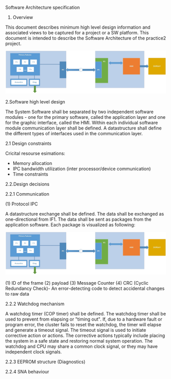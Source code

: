 Software Architecture specification 

1. Overview

This document describes minimum high level design information and associated views to be captured for a project or a SW platform. 
This document is intended to describe the Software Architecture of the practice2 project.

![alt text](https://raw.githubusercontent.com/VisteonSofia/practice2/ttsvetk1/ArchSw.jpg)

2.Software high level design

The System Software shall be separated by two independent software modules - one for the primary software,
called the application layer and one for the graphic interface, called the HMI. Within each individual software module communication layer shall be defined. A datastructure shall define the different types of interfaces used in the communication layer.

  2.1 Design constraints
  
  Cricital resourse esimations:
  - Memory allocation 
  - IPC bandwidth utilization (inter processor/device communication)
  - Time constraints 
  
  2.2.Design decisions
    
   2.2.1 Communication 
    
   (1) Protocol IPC
    
   A datastructure exchange shall be defined. The data shall be exchanged as one-directional from IF1. The data shall be sent as packages from the application software. Each package is visualized as following:
   
   ![alt text](https://raw.githubusercontent.com/VisteonSofia/practice2/ttsvetk1/ArchSw.jpg)
  
   (1) ID of the frame
   (2) payload
   (3) Message Counter
   (4) CRC (Cyclic Redundancy Check)- An error-detecting code to detect accidental changes to raw data 
    
   2.2.2 Watchdog mechanism
         
   A watchdog timer (COP timer) shall be defined. The watchdog timer shall be used to prevent from elapsing or "timing out". If, due to    a hardware fault or program error, the cluster fails to reset the watchdog, the timer will elapse and generate a timeout signal. The    timeout signal is used to initiate corrective action or actions. The corrective actions typically include placing the system in a        safe state and restoring normal system operation. The watchdog and CPU may share a common clock signal, or they may have independent    clock signals.
     
   2.2.3 EEPROM structure (Diagnostics)
   
   
   2.2.4 SNA behaviour
   
   

    
    
    
